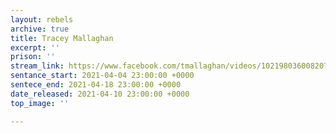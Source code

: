 ```yaml
---
layout: rebels
archive: true
title: Tracey Mallaghan
excerpt: ''
prison: ''
stream_link: https://www.facebook.com/tmallaghan/videos/10219803600820734
sentance_start: 2021-04-04 23:00:00 +0000
sentece_end: 2021-04-18 23:00:00 +0000
date_released: 2021-04-10 23:00:00 +0000
top_image: ''

---
```

